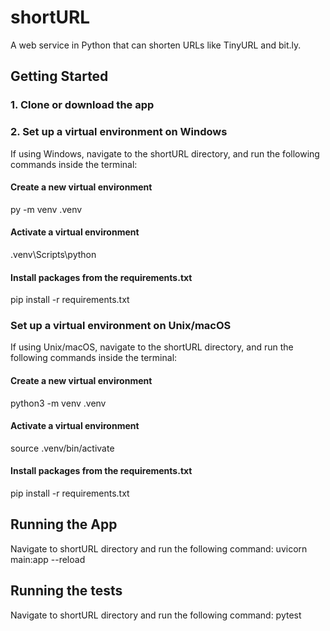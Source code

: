 # shortURL

A web service in Python that can shorten URLs like TinyURL and bit.ly.

## Getting Started

### 1. Clone or download the app

### 2. Set up a virtual environment on Windows
If using Windows, navigate to the shortURL directory, and run the following commands inside the terminal:

#### Create a new virtual environment
py -m venv .venv
#### Activate a virtual environment
.venv\Scripts\python
#### Install packages from the requirements.txt
pip install -r requirements.txt

### Set up a virtual environment on Unix/macOS

If using Unix/macOS, navigate to the shortURL directory, and run the following commands inside the terminal:

#### Create a new virtual environment
python3 -m venv .venv
#### Activate a virtual environment
source .venv/bin/activate
#### Install packages from the requirements.txt
pip install -r requirements.txt

## Running the App
Navigate to shortURL directory and run the following command:
uvicorn main:app --reload

## Running the tests
Navigate to shortURL directory and run the following command:
pytest

